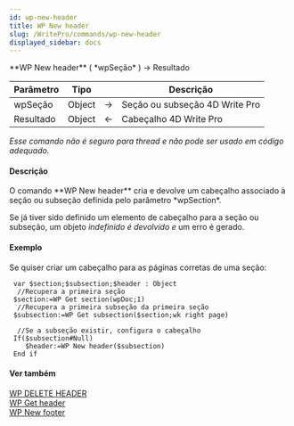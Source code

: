 ```yaml
---
id: wp-new-header
title: WP New header
slug: /WritePro/commands/wp-new-header
displayed_sidebar: docs
---
```


<!--REF #_command_.WP New header.Syntax-->**WP New header** ( *wpSeção* ) -> Resultado<!-- END REF-->
<!--REF #_command_.WP New header.Params-->
| Parâmetro | Tipo |  | Descrição |
| --- | --- | --- | --- |
| wpSeção | Object | &#8594;  | Seção ou subseção 4D Write Pro |
| Resultado | Object | &#8592; | Cabeçalho 4D Write Pro |

<!-- END REF-->

*Esse comando não é seguro para thread e não pode ser usado em código adequado.*


#### Descrição 

<!--REF #_command_.WP New header.Summary-->O comando **WP New header** cria e devolve um cabeçalho associado à seção ou subseção definida pelo parâmetro *wpSection*.<!-- END REF-->

Se já tiver sido definido um elemento de cabeçalho para a seção ou subseção, um objeto *indefinido é devolvido e* um erro é gerado.

#### Exemplo 

Se quiser criar um cabeçalho para as páginas corretas de uma seção:

```4d
 var $section;$subsection;$header : Object
  //Recupera a primeira seção
 $section:=WP Get section(wpDoc;1)
  //Recupera a primeira subseção da primeira seção
 $subsection:=WP Get subsection($section;wk right page)
 
  //Se a subseção existir, configura o cabeçalho
 If($subsection#Null)
    $header:=WP New header($subsection)
 End if
```

#### Ver também 

[WP DELETE HEADER ](wp-delete-header.md)  
[WP Get header](wp-get-header.md)  
[WP New footer](wp-new-footer.md)  